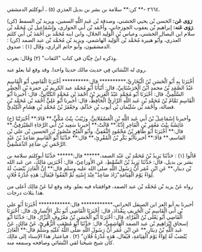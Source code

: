 ٢٦٦٤ -** كن:** سلامة بن بشر بن بديل العذري (٥) ، أبوكلثم الدمشقي.

**رَوَى عَن:** الحسن بْن يحيى الخشني، وصدقة بْن عَبد اللَّهِ السمين، ويزيد بْن السمط (كن) .**رَوَى عَنه:** إبراهيم بْن يعقوب الجوزجاني، وأَحْمَد بْن أَبي الحواري، وإِسْمَاعِيل بْن مُحَمَّد بْن سلام ابن البصال الخشني، وعباس بْن الْوَلِيد الخلال، وابن ابنه مُحَمَّد بن أَحْمَدَ بْن أَبي كلثم العذري، وأَبُو هبيرة مُحَمَّد بْن الْوَلِيد الهاشمي، ويزيد بْن مُحَمَّد بْن عبد الصمد (كن) : الدمشقيون، وأبو حاتم الرازي، وَقَال (١) : صدوق.

وذكره ابنُ حِبَّان في كتاب "الثقات" (٢) وَقَال: يغرب.

روى له النَّسَائي فِي حديث مالك حديثا واحدا. وقد وقع لنا بعلو عنه.

أَخْبَرَنَا بِهِ أَبُو الْحَسَنِ بْنُ الْبُخَارِيِّ،********** قال:********** أَخْبَرَنَا الْقَاضِي أَبُو الْقَاسِمِ عَبْدُ الصَّمَدِ بْنُ محمد ابْنُ الْحَرَسْتَانِيِّ، قال: أَنْبَأَنَا أَبُو مُحَمَّد عبد الكريم بْن حمزة بْنِ الْخِضْرِ السَّلْمِيُّ، قال: أَخْبَرَنَا أَبُو مُحَمَّدٍ عَبْدُ الْعَزِيزِ بْنُ أَحْمَدَ بْنِ مُحَمَّدٍ الكَتَّانِيُّ، قال: أخبرنا أَبُو الْقَاسِمِ تَمَّامُ بْنُ مُحَمَّدِ بْنِ عَبد اللَّهِ الرَّازِيُّ الْحَافِظُ، قال: أخبرنا أَبُو عَلِيٍّ أَحْمَد بْن مُحَمَّد بْن فضالة، وأَحْمَد بْن سُلَيْمان بْن أيوب بْنِ حَذْلَمَ، وجَعْفَرُ بْنُ مُحَمَّدِ بْنِ هِشَامٍ الْكِنْدِيُّ.

(ح) وأخبرنا إِسْمَاعِيلُ بْنُ أَبي عَبد اللَّهِ بْنِ الْعَسْقَلانِيُّ، وزَيْنَبُ بِنْتُ مَكِّيٍّ،** قَالا:** أَخْبَرَتْنَا عَائِشَةُ بِنْتُ مَعْمَرِ بْنِ الْفَاخِرِ إِذْنًا،** قَالَتْ:** أخبرنا سَعِيد بْنُ أَبي الرَّجَاءِ الصَّيْرَفِيُّ،** قال:** أَخْبَرَنَا أَبُو طَاهِرِ بْنُ مَحْمُودٍ الثَّقَفِيُّ، وأَبُو الْفَتْحِ مَنْصُورُ بْن الحسين بْن علي بْن القاسم،** قالا:** أخبرناأَبُو بَكْرِ بْنُ الْمُقْرِئِ،** قال:** حَدَّثَنَا أَبُو الْقَاسِمِ صَاعِدُ بْنُ عَبْدِ الرَّحْمَنِ بْنِ صَاعِدٍ الدِّمَشْقِيُّ.

قَالُوا (١) : حَدَّثَنَا يَزِيدُ بْنُ مُحَمَّدِ بْن عَبْد الصمد،****** قال:****** حَدَّثَنَا أبوكلثم سلامة بن بشر بن بديل، قال: حَدَّثَنَا يَزِيدُ بْنُ السِّمْطِ، عَنِ الأَوزاعِيّ، قال: أَخْبَرَنِي مَالِكٌ، عن عَبد الله بْن دينار،** عَنِ ابْنِ عُمَر أَنَّ رَسُولَ اللَّهِ صلى الله عليه وسلم قال:** إِنَّ الْغَادِرَ يُنْصَبُ لَهُ لِوَاءٌ يَوْمَ الْقِيَامَةِ"زَادَ صَاعِدٌ"عِنْدَ إِسْتِهِ ثُمَّ اتَّفَقُوا فَيُقال: هَذِهِ غُدْرَةُ فُلانٍ.

رواه عَنْ يزيد بْن مُحَمَّد بْن عبد الصمد، فوافقناه فيه بعلو. وقد وقع لنا عَنْ مَالِك أعلى من هذا بثلاث درجات.

أخبرنا به أبو العز ابن الصيقل الحراني،************ قال:************ أَخْبَرَنَا أَبُو علي بْن أَبي الْقَاسِم بْن الْخَرِيفِ بِبَغْدَادَ، قال: أَخْبَرَنَا الْقَاضِي أَبُو بَكْرٍ الأَنْصارِيّ، قال: أَخْبَرَنَا الْقَاضِي أَبُو يَعْلَى بْنُ الْفَرَّاءِ، قال: أَخْبَرَنَا أَبُو الْحَسَنِ بْنُ مَعْرُوفٍ الْبَزَّارُ، قال: حَدَّثَنَا أَبُو إسحاق إِبْرَاهِيم بْن عبد الصمد الْهَاشِمِيُّ، قال: حَدَّثَنَا أَبُو مُصْعَبٍ الزُّهْرِيّ، عَنْ مَالِكٍ، عَنْ عَبد اللَّهِ بْنُ دِينَارٍ،** عَنِ ابْنِ عُمَر أَنَّ رَسُولَ اللَّهِ صَلَّى اللَّهُ عَلَيْهِ وسَلَّمَ قال:** الْغَادِرُ يُنْصَبُ لَهُ لِوَاءٌ يَوْمَ الْقِيَامَةِ، فَيُقال، هَذِهِ غُدْرَةُ فُلانٍ" (٢) . فباعتبار هذا الإسناد إلى مَالِك كأن شيخ شيخنا لقي النَّسَائي وصافحه وسمعه منه.